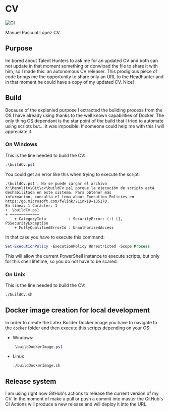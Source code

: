 # CV

![CI](https://github.com/Supermanuu/cv/workflows/CI/badge.svg?branch=master)

Manuel Pascual López CV

## Purpose

Im bored about Talent Hunters to ask me for an updated CV and both can not update in that moment something or donwload the file to share it with him, so I made this: an autonomous CV releaser.
This prodigious piece of code brings me the opportunity to share only an URL to the Headhunter and in that moment he could have a copy of my updated CV. Nice!

## Build

Because of the explanied purpose I extracted the building process from the OS I have already using thanks to the well known capabilities of Docker. The only thing OS dependant is the star point of the build that I tried to automate using scripts but... it was imposible. If someone could help me with this I will appreciate it.

### On Windows

This is the line needed to build the CV:

```powershell
.\buildCv.ps1
```

You could get an error like this when trying to execute the script:

```text
.\buildCv.ps1 : No se puede cargar el archivo X:\Manolito\Git\cv\buildCv.ps1 porque la ejecución de scripts está deshabilitada en este sistema. Para obtener más
información, consulta el tema about_Execution_Policies en https:/go.microsoft.com/fwlink/?LinkID=135170.
En línea: 1 Carácter: 1
+ .\buildCv.ps1
+ ~~~~~~~~~~~~~
    + CategoryInfo          : SecurityError: (:) [], PSSecurityException
    + FullyQualifiedErrorId : UnauthorizedAccess
```

In that case you have to execute this command:

```powershell
Set-ExecutionPolicy -ExecutionPolicy Unrestricted -Scope Process
```

This will allow the current PowerShell instance to execute scripts, but only for this shell lifetime, so you do not have to be scared.

### On Unix

This is the line needed to build the CV:

```bash
./buildCv.sh
```

## Docker image creation for local development

In order to create the Latex Builder Docker image you have to navigate to the ```docker``` folder and then execute this scripts depending on your OS:

* Windows:

    ```powershell
    .\buildDockerImage.ps1
    ```

* Linux

    ```bash
    ./buildDockerImage.sh
    ```

## Release system

I am using right now GitHub's actions to release the current version of my CV. In the moment of make a pull or push a commit into master the GitHub's CI Actions will produce a new release and will deploy it into the URL.
